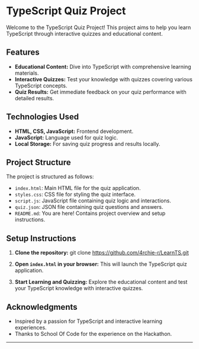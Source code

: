 # TypeScript Quiz Project

Welcome to the TypeScript Quiz Project! This project aims to help you learn TypeScript through interactive quizzes and educational content.

## Features

- **Educational Content:** Dive into TypeScript with comprehensive learning materials.
- **Interactive Quizzes:** Test your knowledge with quizzes covering various TypeScript concepts.
- **Quiz Results:** Get immediate feedback on your quiz performance with detailed results.

## Technologies Used

- **HTML, CSS, JavaScript:** Frontend development.
- **JavaScript:** Language used for quiz logic.
- **Local Storage:** For saving quiz progress and results locally.

## Project Structure

The project is structured as follows:

- `index.html`: Main HTML file for the quiz application.
- `styles.css`: CSS file for styling the quiz interface.
- `script.js`: JavaScript file containing quiz logic and interactions.
- `quiz.json`: JSON file containing quiz questions and answers.
- `README.md`: You are here! Contains project overview and setup instructions.

## Setup Instructions

1. **Clone the repository:** git clone https://github.com/4rchie-r/LearnTS.git 

2. **Open `index.html` in your browser:** This will launch the TypeScript quiz application.

3. **Start Learning and Quizzing:** Explore the educational content and test your TypeScript knowledge with interactive quizzes.


## Acknowledgments

- Inspired by a passion for TypeScript and interactive learning experiences.
- Thanks to School Of Code for the experience on the Hackathon.
---
